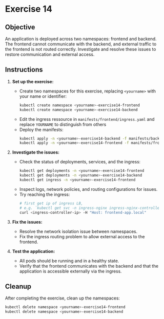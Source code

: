 # Exercise 14

## Objective

An application is deployed across two namespaces: frontend and backend. The frontend cannot communicate with the backend, and external traffic to the frontend is not routed correctly. Investigate and resolve these issues to restore communication and external access.

## Instructions

1. **Set up the exercise:**
   - Create two namespaces for this exercise, replacing `<yourname>` with your name or identifier:
     ```bash
     kubectl create namespace <yourname>-exercise14-frontend
     kubectl create namespace <yourname>-exercise14-backend
     ```
   - Edit the ingress ressource in `manifests/frontend/ingress.yaml` and replace `YOURNAME` to distinguish from others
   - Deploy the manifests:
     ```bash
     kubectl apply -n <yourname>-exercise14-backend -f manifests/backend/
     kubectl apply -n <yourname>-exercise14-frontend -f manifests/frontend/
     ```

2. **Investigate the issues:**
   - Check the status of deployments, services, and the ingress:
     ```bash
     kubectl get deployments -n <yourname>-exercise14-frontend
     kubectl get deployments -n <yourname>-exercise14-backend
     kubectl get ingress -n <yourname>-exercise14-frontend
     ```
   - Inspect logs, network policies, and routing configurations for issues.
   - Try reaching the ingress:
     ```bash
     # first get ip of ingress LB, 
     # e.g. `kubectl get svc -n ingress-nginx ingress-nginx-controller`
     curl <ingress-controller-ip> -H "Host: frontend-app.local"
     ```

3. **Fix the issues:**
   - Resolve the network isolation issue between namespaces.
   - Fix the ingress routing problem to allow external access to the frontend.

4. **Test the application:**
   - All pods should be running and in a healthy state.
   - Verify that the frontend communicates with the backend and that the application is accessible externally via the ingress.

## Cleanup

After completing the exercise, clean up the namespaces:
```bash
kubectl delete namespace <yourname>-exercise14-frontend
kubectl delete namespace <yourname>-exercise14-backend
```
